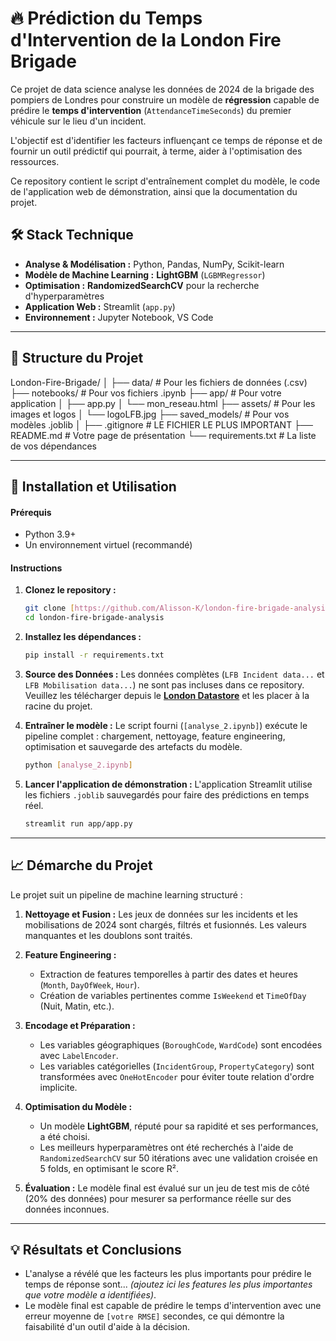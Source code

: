 # 🔥 Prédiction du Temps d'Intervention de la London Fire Brigade

Ce projet de data science analyse les données de 2024 de la brigade des pompiers de Londres pour construire un modèle de **régression** capable de prédire le **temps d'intervention** (`AttendanceTimeSeconds`) du premier véhicule sur le lieu d'un incident.

L'objectif est d'identifier les facteurs influençant ce temps de réponse et de fournir un outil prédictif qui pourrait, à terme, aider à l'optimisation des ressources.

Ce repository contient le script d'entraînement complet du modèle, le code de l'application web de démonstration, ainsi que la documentation du projet.

## 🛠️ Stack Technique

-   **Analyse & Modélisation :** Python, Pandas, NumPy, Scikit-learn
-   **Modèle de Machine Learning :** **LightGBM** (`LGBMRegressor`)
-   **Optimisation :** **RandomizedSearchCV** pour la recherche d'hyperparamètres
-   **Application Web :** Streamlit (`app.py`)
-   **Environnement :** Jupyter Notebook, VS Code

---

## 📂 Structure du Projet

London-Fire-Brigade/
│
├── data/              # Pour les fichiers de données (.csv)
├── notebooks/         # Pour vos fichiers .ipynb
├── app/               # Pour votre application
│   ├── app.py
│   └── mon_reseau.html
├── assets/            # Pour les images et logos
│   └── logoLFB.jpg
├── saved_models/      # Pour vos modèles .joblib
│
├── .gitignore         # LE FICHIER LE PLUS IMPORTANT
├── README.md          # Votre page de présentation
└── requirements.txt   # La liste de vos dépendances

---

## 🚀 Installation et Utilisation

#### **Prérequis**

* Python 3.9+
* Un environnement virtuel (recommandé)

#### **Instructions**

1.  **Clonez le repository :**
    ```bash
    git clone [https://github.com/Alisson-K/london-fire-brigade-analysis.git](https://github.com/Alisson-K/london-fire-brigade-analysis.git)
    cd london-fire-brigade-analysis
    ```

2.  **Installez les dépendances :**
    ```bash
    pip install -r requirements.txt
    ```

3.  **Source des Données :**
    Les données complètes (`LFB Incident data...` et `LFB Mobilisation data...`) ne sont pas incluses dans ce repository. Veuillez les télécharger depuis le **[London Datastore](https://data.london.gov.uk/dataset/london-fire-brigade-incident-records)** et les placer à la racine du projet.

4.  **Entraîner le modèle :**
    Le script fourni (`[analyse_2.ipynb]`) exécute le pipeline complet : chargement, nettoyage, feature engineering, optimisation et sauvegarde des artefacts du modèle.
    ```bash
    python [analyse_2.ipynb]
    ```

5.  **Lancer l'application de démonstration :**
    L'application Streamlit utilise les fichiers `.joblib` sauvegardés pour faire des prédictions en temps réel.
    ```bash
    streamlit run app/app.py
    ```

---

## 📈 Démarche du Projet

Le projet suit un pipeline de machine learning structuré :

1.  **Nettoyage et Fusion :** Les jeux de données sur les incidents et les mobilisations de 2024 sont chargés, filtrés et fusionnés. Les valeurs manquantes et les doublons sont traités.

2.  **Feature Engineering :**
    * Extraction de features temporelles à partir des dates et heures (`Month`, `DayOfWeek`, `Hour`).
    * Création de variables pertinentes comme `IsWeekend` et `TimeOfDay` (Nuit, Matin, etc.).

3.  **Encodage et Préparation :**
    * Les variables géographiques (`BoroughCode`, `WardCode`) sont encodées avec `LabelEncoder`.
    * Les variables catégorielles (`IncidentGroup`, `PropertyCategory`) sont transformées avec `OneHotEncoder` pour éviter toute relation d'ordre implicite.

4.  **Optimisation du Modèle :**
    * Un modèle **LightGBM**, réputé pour sa rapidité et ses performances, a été choisi.
    * Les meilleurs hyperparamètres ont été recherchés à l'aide de `RandomizedSearchCV` sur 50 itérations avec une validation croisée en 5 folds, en optimisant le score R².

5.  **Évaluation :** Le modèle final est évalué sur un jeu de test mis de côté (20% des données) pour mesurer sa performance réelle sur des données inconnues.

---

## 💡 Résultats et Conclusions

* L'analyse a révélé que les facteurs les plus importants pour prédire le temps de réponse sont... *(ajoutez ici les features les plus importantes que votre modèle a identifiées)*.
* Le modèle final est capable de prédire le temps d'intervention avec une erreur moyenne de `[votre RMSE]` secondes, ce qui démontre la faisabilité d'un outil d'aide à la décision.
